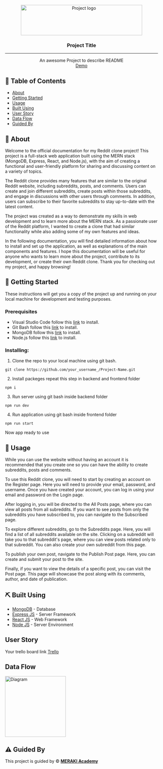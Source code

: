 <p align="center">
<a href="https://www.meraki-academy.org" target="_blank" rel="noopener noreferrer">
 <img width="400px" height="100px" src="https://www.meraki-academy.org/assets/img/logov02.svg" alt="Project logo">
 </a>
</p>

<h3 align="center">Project Title
</h3>

---

<p align="center"> An awesome Project to describe README 
    <br> 
<a href=''>Demo</a>
    <br> 
</p>

## 📝 Table of Contents

- [About](#about)
- [Getting Started](#getting_started)
- [Usage](#usage)
- [Built Using](#built_using)
- [User Story](#user_story)
- [Data Flow](#data_flow)
- [Guided By](#guided_by)

## 🧐 About <a name = "about"></a>

Welcome to the official documentation for my Reddit clone project! This project is a full-stack web application built using the MERN stack (MongoDB, Express, React, and Node.js), with the aim of creating a functional and user-friendly platform for sharing and discussing content on a variety of topics.

The Reddit clone provides many features that are similar to the original Reddit website, including subreddits, posts, and comments. Users can create and join different subreddits, create posts within those subreddits, and engage in discussions with other users through comments. In addition, users can subscribe to their favorite subreddits to stay up-to-date with the latest content.

The project was created as a way to demonstrate my skills in web development and to learn more about the MERN stack. As a passionate user of the Reddit platform, I wanted to create a clone that had similar functionality while also adding some of my own features and ideas.

In the following documentation, you will find detailed information about how to install and set up the application, as well as explanations of the main components and features. I hope this documentation will be useful for anyone who wants to learn more about the project, contribute to its development, or create their own Reddit clone. Thank you for checking out my project, and happy browsing!

## 🏁 Getting Started <a name = "getting_started"></a>

These instructions will get you a copy of the project up and running on your local machine for development and testing purposes.

### Prerequisites

- Visual Studio Code follow this <a href=''>link</a> to install.
- Git Bash follow this <a href=''>link</a> to install.
- MongoDB follow this <a href=''>link</a> to install.
- Node.js follow this <a href=''>link</a> to install.

### Installing:

1. Clone the repo to your local machine using git bash.

```
git clone https://github.com/your_username_/Project-Name.git
```

2. Install packeges repeat this step in backend and frontend folder

```
npm i
```

3. Run server using git bash inside backend folder

```
npm run dev
```

4. Run application using git bash inside frontend folder

```
npm run start
```

Now app ready to use

## 🎈 Usage <a name="usage"></a>

While you can use the website without having an account it is recommended that you create one so you can have the ability to create subreddits, posts and comments.

To use this Reddit clone, you will need to start by creating an account on the Register page. Here you will need to provide your email, password, and username. Once you have created your account, you can log in using your email and password on the Login page.

After logging in, you will be directed to the All Posts page, where you can view all posts from all subreddits. If you want to see posts from only the subreddits you have subscribed to, you can navigate to the Subscribed page.

To explore different subreddits, go to the Subreddits page. Here, you will find a list of all subreddits available on the site. Clicking on a subreddit will take you to that subreddit's page, where you can view posts related only to that subreddit. You can also create your own subreddit from this page.

To publish your own post, navigate to the Publish Post page. Here, you can create and submit your post to the site.

Finally, if you want to view the details of a specific post, you can visit the Post page. This page will showcase the post along with its comments, author, and date of publication.

## ⛏️ Built Using <a name = "built_using"></a>

- [MongoDB](https://www.mongodb.com/) - Database
- [Express JS](https://expressjs.com/) - Server Framework
- [React JS](https://https://reactjs.org/) - Web Framework
- [Node JS](https://nodejs.org/en/) - Server Environment

## User Story <a name = "#user_story"></a>

Your trello board link
<a href=''>Trello</a>

## Data Flow <a name = "#data_flow"></a>

<img width=200px height=200px src="https://cacoo.com/assets/site/img/templates/screenshots/er-database-diagram.png" alt="Diagram"></a>

## ⚠️ Guided By <a name = "guided_by"></a>

This project is guided by ©️ **[MERAKI Academy](https://www.meraki-academy.org)**
